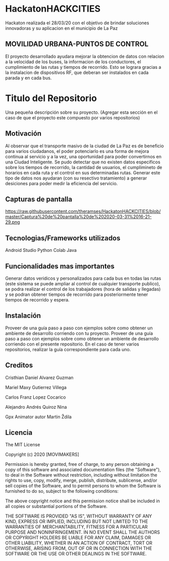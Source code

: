 # HackatonHACKCITIES
Hackaton realizada el 28/03/20 con el objetivo de brindar soluciones innovadoras y su aplicacion en el municipio de La Paz
## MOVILIDAD URBANA-PUNTOS DE CONTROL
El proyecto desarrollado ayudara mejorar la obtencion de datos con relacion a la velocidad de los buses, la informacion de 
los conductores, el cumplimiento de las rutas y tiempos de recorrido. Esto se lograra gracias a la instalacion de dispositivos RF, que deberan ser instalados en cada parada y en cada bus. 
# Titulo del Repositorio
Una pequeña descripción sobre su proyecto. 
(Agregar esta sección en el caso de que el proyecto este compuesto por varios repositorios)
## Motivación
Al observar que el transporte masivo de la ciudad de La Paz es de beneficio para varios ciudadanos, el poder potenciarlo es una forma de mejora continua al servicio y a la vez, una oportunidad para poder convertirnos en una Ciudad Inteligente. Se pudo detectar que no existen datos especificos sobre los tiempos de recorrido, la cantidad de usuarios, el cumplimineto de horarios en cada ruta y el control en sus determinadas rutas. Generar este tipo de datos nos ayudaran (con su resectivo tratamiento) a generar desiciones para poder medir la eficiencia del servicio. 
## Capturas de pantalla
https://raw.githubusercontent.com/theramses/HackatonHACKCITIES/blob/master/Captura%20de%20pantalla%20de%202020-03-31%2016-21-29.png

## Tecnologias/Frameworks utilizados
Android Studio 
Python
Colab
Java
## Funcionalidades mas importantes
Generar datos veridicos y personalizados para cada bus en todas las rutas (este sistema se puede ampliar al control de cualquier transporte publico), se podra realizar el control de los trabajadores (hora de salidas y llegadas) y se podran obtener tiempos de recorrido para posteriormente tener tiempos de recorrido y espera. 
## Instalación
Proveer de una guía paso a paso con ejemplos sobre como obtener un ambiente de desarrollo corriendo con tu proyecto. 
Proveer de una guía paso a paso con ejemplos sobre como obtener un ambiente de desarrollo corriendo con el presente repositorio. 
En el caso de tener varios repositorios, realizar la guía correspondiente para cada uno.

## Creditos
Cristhian Daniel Alvarez Guzman

Mariel Maxy Gutierrez Villega

Carlos Franz Lopez Cocarico

Alejandro Andrés Quiroz Nina

Gpx Animator autor Martin Ždila
## Licencia
The MIT License

Copyright (c) 2020 [MOVIMAKERS]

Permission is hereby granted, free of charge, to any person obtaining a copy of this software and associated documentation files (the "Software"), to deal in the Software without restriction, including without limitation the rights to use, copy, modify, merge, publish, distribute, sublicense, and/or sell copies of the Software, and to permit persons to whom the Software is furnished to do so, subject to the following conditions:

The above copyright notice and this permission notice shall be included in all copies or substantial portions of the Software.

THE SOFTWARE IS PROVIDED "AS IS", WITHOUT WARRANTY OF ANY KIND, EXPRESS OR IMPLIED, INCLUDING BUT NOT LIMITED TO THE WARRANTIES OF MERCHANTABILITY, FITNESS FOR A PARTICULAR PURPOSE AND NONINFRINGEMENT. IN NO EVENT SHALL THE AUTHORS OR COPYRIGHT HOLDERS BE LIABLE FOR ANY CLAIM, DAMAGES OR OTHER LIABILITY, WHETHER IN AN ACTION OF CONTRACT, TORT OR OTHERWISE, ARISING FROM, OUT OF OR IN CONNECTION WITH THE SOFTWARE OR THE USE OR OTHER DEALINGS IN THE SOFTWARE.

